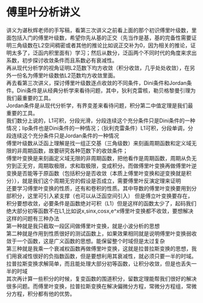 # 傅里叶分析讲义  
讲义为谌秋辉老师的手写稿，看第三次讲义之前看上面的那个初识傅里叶级数，里面包括入门的傅里叶级数，希望你先从基的正交（先当作是基，基的完备性需要证明三角级数在L2空间稠密或者其他的推论比如说正交补为0，因为相关的推论，证明太多了，泛函内积里面有）学习；然后从数分，泛函两个不同时代的角度来求出系数，初步探讨收敛条件而且系数必有衰减性。  
再从现代分析学的视角证明L2范数下均方收敛（积分收敛，几乎处处收敛），在另外一份名为傅里叶级数依L2范数均方收敛里面。  
再去看第三次讲义，探讨傅里叶级数逐点收敛的不同条件，Dini条件和Jordan条件。Dini条件是从经典分析学来看待问题，其中，狄利克雷核，勒贝格黎曼引理为我们最重要的工具。  
Jordan条件是从现代分析学，有界变差来看待问题，积分第二中值定理是我们最重要的工具。  
我们数分上说的，L1可积，分段光滑，分段连续这个充分条件只是Dini条件的一种情况；lip条件也是Dini条件的一种情况；（狄利克雷条件）L1可积，分段单调，分段连续这个充分条件只是Jordan条件的一种情况  
傅里叶级数从泛函上理解是找一组正交基（三角级数）来刻画周期函数和定义域无限的非周期函数，故要研究各种范数下的收敛条件；  
傅里叶变换是来刻画定义域无限的非周期函数，把他看作是周期函数，周期从负无穷到正无穷，周期取极限，求和取极限，变成积分。而做傅里叶变换再做傅里叶逆变换是否能等于原函数（包括积分是否收敛（本质上傅里叶变换和逆变换就是积分）），就是我们这个周期无穷的假设是否成立，需要傅里叶反演定理来证明  
还要学习傅里叶变换的性质，还有和卷积的性质。其中导数的傅里叶变换要用到分部积分，这里可引入紧支撑（也可以从泛函空间引入） 
但是傅立叶变换要存在，积分要想收敛，必要条件是函数绝对可积（L1）但是这样的函数太少了，起码我们绝大部分初等函数不在L1,比如说x,sinx,cosx,e^x傅里叶变换都不收敛，要想解决这样的问题有三种办法  
第一种就是我只截取一段区间做傅里叶变换，就是小波分析的思想  
第二种就是作用到性质很好的测试函数上，如果效果相同就是说明傅里叶变换弱收敛于一个函数，这是广义函数的思想。能保留整个时域但是太过复杂  
第三种就是我乘一个衰减权函数再做傅里叶变换，这就是拉普拉斯变换的思想，我们用衰减性很好的负指数函数，但是要想利用其衰减性，就必须只要一半的时域。拉普拉斯变换求解简单，而且能处理大部分初等函数，让积分收敛，但是也丢失一半的时域  
其次再计算一些积分的时候，复变函数的围道积分，留数定理能帮我们很好的解决很多问题。而傅里叶变换，拉普拉斯变换在解决偏微分方程，常微分方程组，常微分方程，积分都有他的优势。
